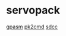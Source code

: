 # servopack

[gpasm](https://gputils.sourceforge.io/)
[pk2cmd](https://github.com/psmay/pk2cmd)
[sdcc](http://sdcc.sourceforge.net/)
